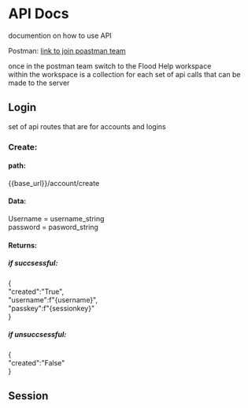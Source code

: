 # API Docs
documention on how to use API

Postman:
[link to join poastman team](https://app.getpostman.com/join-team?invite_code=24f47a95d83fc9d6c70758cacc3ca8e7)

once in the postman team switch to the Flood Help workspace <br>
within the workspace is a collection for each set of api calls that can be made to the server

## Login
set of api routes that are for accounts and logins

### Create:
#### path:
{{base_url}}/account/create

#### Data:
Username = username_string <br>
password = pasword_string <br>

#### Returns:
##### if succsessful:
{<br>
  "created":"True",<br>
  "username":f"{username}",<br>
  "passkey":f"{sessionkey}"<br>
}<br>
##### if unsuccsessful:
{<br>
  "created":"False"<br>
}<br>

## Session
